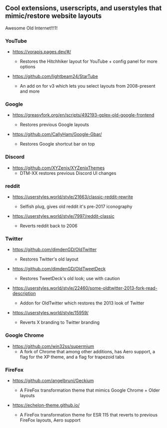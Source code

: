 ## Cool extensions, userscripts, and userstyles that mimic/restore website layouts 
Awesome Old Internet!!!1!

### YouTube 

- https://vorapis.pages.dev/#/
  - Restores the Hitchhiker layout for YouTube + config panel for more options

- https://github.com/lightbeam24/StarTube
  - An add on for v3 which lets you select layouts from 2008-present and more

### Google

- https://greasyfork.org/en/scripts/492193-gplex-old-google-frontend
	- Restores previous Google layouts 

- https://github.com/CallyHam/Google-Gbar/
	- Restores Google shortcut bar on top 

### Discord

- https://github.com/XYZenix/XYZenixThemes
	- DTM-XX restores previous Discord UI changes


### reddit

- https://userstyles.world/style/21663/classic-reddit-rewrite
	- Selfish plug, gives old reddit it's pre-2017 iconography 

- https://userstyles.world/style/7997/reddit-classic
	- Reverts reddit back to 2006
### Twitter

- https://github.com/dimdenGD/OldTwitter
	- Restores Twitter's old layout

- https://github.com/dimdenGD/OldTweetDeck
	- Restores TweetDeck's old look; use with caution

- https://userstyles.world/style/22460/some-oldtwitter-2013-fork-read-description
	- Addon for OldTwitter which restores the 2013 look of Twitter

- https://userstyles.world/style/15959/
	- Reverts X branding to Twitter branding

### Google Chrome

- https://github.com/win32ss/supermium
	- A fork of Chrome that among other additions, has Aero support, a flag for the XP theme, and a flag for trapezoid tabs

### FireFox 

- https://github.com/angelbruni/Geckium
	- A FireFox transformation theme that mimics Google Chrome + Older layouts 

- https://echelon-theme.github.io/
	- A FireFox transformation theme for ESR 115 that reverts to previous FireFox layouts, Aero support
